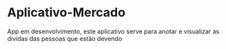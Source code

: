 # Aplicativo-Mercado
App em desenvolvimento, este aplicativo serve para anotar e visualizar as dividas das pessoas que estão devendo 

